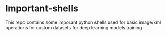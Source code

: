 # Important-shells

This repo contains some imporant python shells used for basic image/xml operations for custom datasets for deep learning models training.
